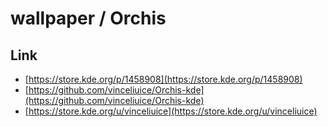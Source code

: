 

# wallpaper / Orchis


## Link

* [https://store.kde.org/p/1458908](https://store.kde.org/p/1458908)
* [https://github.com/vinceliuice/Orchis-kde](https://github.com/vinceliuice/Orchis-kde)
* [https://store.kde.org/u/vinceliuice](https://store.kde.org/u/vinceliuice)
